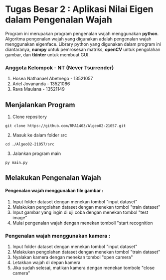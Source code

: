 # Tugas Besar 2 : Aplikasi Nilai Eigen dalam Pengenalan Wajah

Program ini merupakan program pengenalan wajah menggunakan **python**. Algoritma pengenalan wajah yang digunakan adalah pengenalan wajah menggunakan
eigenface. Library python yang digunakan dalam program ini diantaranya, **numpy** untuk pemrosesan matriks, **openCV** untuk pengolahan gambar, dan
**tkinter** untuk membuat GUI.

### Anggota Kelompok - NT (Never Tsurrender)
1. Hosea Nathanael Abetnego - 13521057
2. Ariel Jovananda - 13521086
3. Rava Maulana - 13521149

## Menjalankan Program
1. Clone repository
```
git clone https://github.com/RMA1403/Algeo02-21057.git
```
2. Masuk ke dalam folder src
```
cd ./Algeo02-21057/src
```
3. Jalankan program main
```
py main.py
```

## Melakukan Pengenalan Wajah

#### Pengenalan wajah menggunakan file gambar :
1. Input folder dataset dengan menekan tombol "input dataset"
2. Melakukan pengolahan dataset dengan menekan tombol "train dataset"
3. Input gambar yang ingin di uji coba dengan menekan tombol "test image"
4. Mulai pengenalan wajah dengan menekan tomboll "start recognition

### Pengenalan wajah menggunakan kamera :
1. Input folder dataset dengan menekan tombol "input dataset"
2. Melakukan pengolahan dataset dengan menekan tombol "train dataset"
3. Nyalakan kamera dengan menekan tombol "open camera"
4. Letakkan wajah di depan kamera
5. Jika sudah selesai, matikan kamera dengan menekan tombole "close camera"
